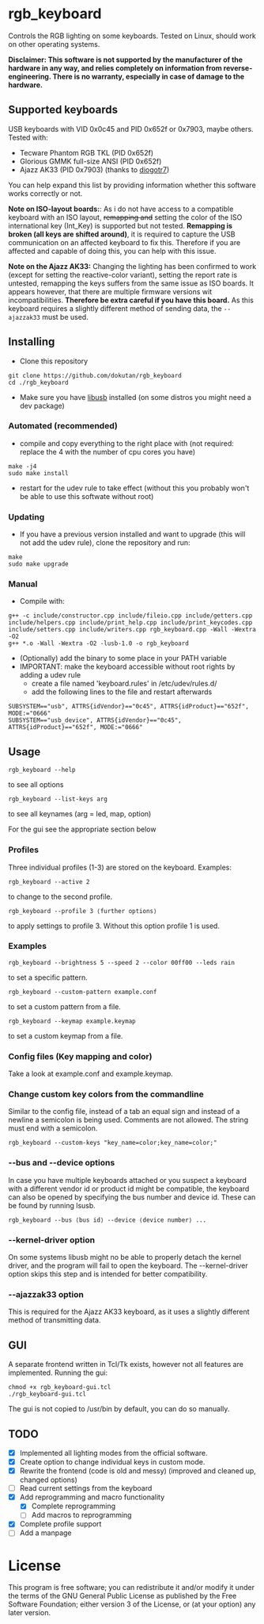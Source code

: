 # rgb_keyboard
Controls the RGB lighting on some keyboards. Tested on Linux, should work on other operating systems.

**Disclaimer: This software is not supported by the manufacturer of the hardware in any way, and relies completely on information from reverse-engineering. There is no warranty, especially in case of damage to the hardware.**

## Supported keyboards
USB keyboards with VID 0x0c45 and PID 0x652f or 0x7903, maybe others.
Tested with:
- Tecware Phantom RGB TKL (PID 0x652f)
- Glorious GMMK full-size ANSI (PID 0x652f)
- Ajazz AK33 (PID 0x7903) (thanks to [diogotr7](https://github.com/diogotr7))

You can help expand this list by providing information whether this software works correctly or not.

**Note on ISO-layout boards:**: As i do not have access to a compatible keyboard with an ISO layout, ~~remapping and~~ setting the color of the ISO international key (Int_Key) is supported but not tested. **Remapping is broken (all keys are shifted around)**, it is required to capture the USB communication on an affected keyboard to fix this. Therefore if you are affected and capable of doing this, you can help with this issue.

**Note on the Ajazz AK33:** Changing the lighting has been confirmed to work (except for setting the reactive-color variant), setting the report rate is untested, remapping the keys suffers from the same issue as ISO boards. It appears however, that there are multiple firmware versions wit incompatibilities. **Therefore be extra careful if you have this board.** As this keyboard requires a slightly different method of sending data, the ``--ajazzak33`` must be used.

## Installing
- Clone this repository
```
git clone https://github.com/dokutan/rgb_keyboard
cd ./rgb_keyboard
```
- Make sure you have [libusb](https://libusb.info/) installed (on some distros you might need a dev package)

### Automated (recommended)
- compile and copy everything to the right place with (not required: replace the 4 with the number of cpu cores you have)
```
make -j4
sudo make install
```
- restart for the udev rule to take effect (without this you probably won't be able to use this softwate without root)

### Updating
- If you have a previous version installed and want to upgrade (this will not add the udev rule), clone the repository and run:
```
make
sudo make upgrade
```

### Manual
- Compile with:
```
g++ -c include/constructor.cpp include/fileio.cpp include/getters.cpp include/helpers.cpp include/print_help.cpp include/print_keycodes.cpp include/setters.cpp include/writers.cpp rgb_keyboard.cpp -Wall -Wextra -O2
g++ *.o -Wall -Wextra -O2 -lusb-1.0 -o rgb_keyboard
```
- (Optionally) add the binary to some place in your PATH variable
- IMPORTANT: make the keyboard accessible without root rights by adding a udev rule
  - create a file named 'keyboard.rules' in /etc/udev/rules.d/
  - add the following lines to the file and restart afterwards
```
SUBSYSTEM=="usb", ATTRS{idVendor}=="0c45", ATTRS{idProduct}=="652f", MODE:="0666"
SUBSYSTEM=="usb_device", ATTRS{idVendor}=="0c45", ATTRS{idProduct}=="652f", MODE:="0666"
```

## Usage

```
rgb_keyboard --help
```
to see all options

```
rgb_keyboard --list-keys arg
```
to see all keynames (arg = led, map, option)

For the gui see the appropriate section below

### Profiles

Three individual profiles (1-3) are stored on the keyboard. Examples:

```
rgb_keyboard --active 2
```
to change to the second profile.

```
rgb_keyboard --profile 3 ⟨further options⟩
```
to apply settings to profile 3. Without this option profile 1 is used.

### Examples

```
rgb_keyboard --brightness 5 --speed 2 --color 00ff00 --leds rain
```
to set a specific pattern.

```
rgb_keyboard --custom-pattern example.conf
```
to set a custom pattern from a file.

```
rgb_keyboard --keymap example.keymap
```
to set a custom keymap from a file.

### Config files (Key mapping and color)
Take a look at example.conf and example.keymap.

### Change custom key colors from the commandline

Similar to the config file, instead of a tab an equal sign and instead of a newline a semicolon is being used. Comments are not allowed. The string must end with a semicolon.

```
rgb_keyboard --custom-keys "key_name=color;key_name=color;"
```

### --bus and --device options

In case you have multiple keyboards attached or you suspect a keyboard with a different vendor id or product id might be compatible, the keyboard can also be opened by specifying the bus number and device id. These can be found by running lsusb.
```
rgb_keyboard --bus ⟨bus id⟩ --device ⟨device number⟩ ...
```

### --kernel-driver option
On some systems libusb might no be able to properly detach the kernel driver, and the program will fail to open the keyboard. The --kernel-driver option skips this step and is intended for better compatibility.

### --ajazzak33 option
This is required for the Ajazz AK33 keyboard, as it uses a slightly different method of transmitting data.

## GUI

A separate frontend written in Tcl/Tk exists, however not all features are implemented. Running the gui:
```
chmod +x rgb_keyboard-gui.tcl
./rgb_keyboard-gui.tcl
```
The gui is not copied to /usr/bin by default, you can do so manually.

## TODO
- [x] Implemented all lighting modes from the official software.
- [x] Create option to change individual keys in custom mode.
- [x] Rewrite the frontend (code is old and messy) (improved and cleaned up, changed options)
- [ ] Read current settings from the keyboard
- [x] Add reprogramming and macro functionality
  - [x] Complete reprogramming
  - [ ] Add macros to reprogramming
- [x] Complete profile support
- [ ] Add a manpage

# License
This program is free software; you can redistribute it and/or modify it under the terms of the GNU General Public License as published by the Free Software Foundation; either version 3 of the License, or (at your option) any later version.

